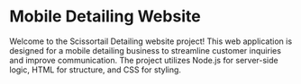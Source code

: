 # Mobile Detailing Website

Welcome to the Scissortail Detailing website project! This web application is designed for a mobile detailing business to streamline customer inquiries and improve communication. The project utilizes Node.js for server-side logic, HTML for structure, and CSS for styling.
